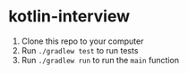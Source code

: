 # kotlin-interview

1. Clone this repo to your computer
2. Run `./gradlew test` to run tests
3. Run `./gradlew run` to run the `main` function
